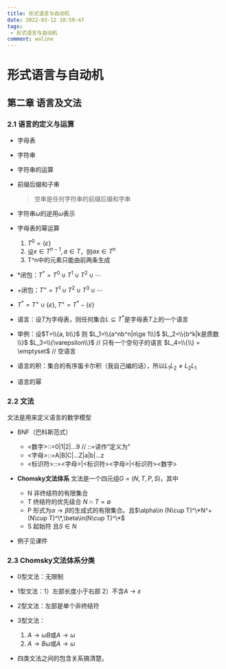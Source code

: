 ```yaml
---
title: 形式语言与自动机
date: 2022-03-12 10:59:47
tags:
 - 形式语言与自动机
comment: waline
---
```


# 形式语言与自动机

## 第二章 语言及文法

### 2.1 语言的定义与运算

- 字母表
- 字符串
- 字符串的运算
- 前缀后缀和子串
    >空串是任何字符串的前缀后缀和字串
- 字符串$\omega$的逆用$\bar{\omega}$表示
- 字母表的幂运算
    1. $T^0=\lbrace\varepsilon\rbrace$
    2. 设$x\in T^{n-1}, a\in T$，则$ax\in T^n$
    3. T^n中的元素只能由前两条生成
- \*闭包：$T^* = T^0\cup T^1\cup T^2\cup\cdots$
- \+闭包：$T^+ = T^1\cup T^2\cup T^3\cup\cdots$
- $T^* = T^+\cup\lbrace\varepsilon\rbrace,T^+ = T^*-\lbrace\varepsilon\rbrace$

- 语言：设$T$为字母表，则任何集合$L\subseteq T^*$是字母表$T$上的一个语言
- 举例：设$T=\\{a, b\\}$
    则 $L_1=\\{a^nb^n|n\ge 1\\}$
    $L_2=\\{b^k|k是质数\\}$
    $L_3=\\{\varepsilon\\}$ // 只有一个空句子的语言
    $L_4=\\{\\} = \emptyset$ // 空语言
- 语言的积：集合的有序笛卡尔积（我自己编的话），所以$L_1L_2\neq L_2L_1$
- 语言的幂

### 2.2 文法

文法是用来定义语言的数学模型

- BNF（巴科斯范式）
    - <数字>::=0|1|2|...9  // ::=读作“定义为”
    - <字母>::=A|B|C|...Z|a|b|...z
    - <标识符>::=<字母>|<标识符><字母>|<标识符><数字>

- **Chomsky文法体系**
    文法是一个四元组$G=(N,T,P,S)$，其中
    - N 非终结符的有限集合
    - T 终结符的优先级合 $N\cap T=\emptyset$
    - P 形式为$\alpha \rightarrow \beta$的生成式的有限集合。且$\alpha\in (N\cup T)^\*N^+(N\cup T)^\*,\beta\in(N\cup T)^\*$
    - S 起始符 且$S\in N$

- 例子见课件

### 2.3 Chomsky文法体系分类

- 0型文法：无限制
- 1型文法：1）左部长度小于右部 2）不含$A\rightarrow \varepsilon$
- 2型文法：左部是单个非终结符
- 3型文法：
    1. $A\rightarrow \omega B$或$A\rightarrow \omega$
    2. $A\rightarrow B\omega$或$A\rightarrow \omega$

- 四类文法之间的包含关系搞清楚。